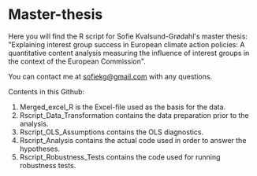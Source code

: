 # Master-thesis

Here you will find the R script for Sofie Kvalsund-Grødahl's master thesis: "Explaining interest group success in European climate action policies: A quantitative content analysis measuring the influence of interest groups in the context of the European Commission". 

You can contact me at sofiekg@gmail.com with any questions.

Contents in this Github:

1. Merged_excel_R is the Excel-file used as the basis for the data.
2. Rscript_Data_Transformation contains the data preparation prior to the analysis.
3. Rscript_OLS_Assumptions contains the OLS diagnostics.
4. Rscript_Analysis contains the actual code used in order to answer the hypotheses.
5. Rscript_Robustness_Tests contains the code used for running robustness tests.

